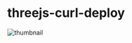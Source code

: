 # threejs-curl-deploy
![thumbnail](https://user-images.githubusercontent.com/45975492/135677621-6d2ee898-6c02-4827-bf59-647e176d9ce9.png)

